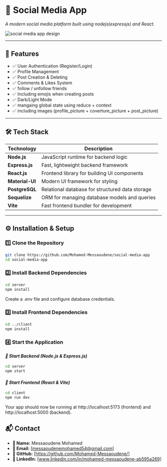 # 📌 Social Media App  
*A modern social media platform built using nodejs(expressjs) and React.*  

![social media app design](https://github.com/user-attachments/assets/4e46b0e2-fadf-417f-9641-caa64af5190a)

---

## 🚀 Features  
- ✅ User Authentication (Register/Login)  
- ✅ Profile Management  
- ✅ Post Creation & Deleting  
- ✅ Comments & Likes System
- ✅ follow / unfollow friends
- ✅ Including emojis when creating posts
- ✅ Dark/Light Mode
- ✅ mangaing global state using reduce + context
- ✅ including images (profile_picture + coverture_picture + post_picture)

---

## **🛠 Tech Stack**  

| Technology  | Description |
|-------------|------------|
| **Node.js** | JavaScript runtime for backend logic |
| **Express.js** | Fast, lightweight backend framework |
| **React.js** | Frontend library for building UI components |
| **Material-UI** | Modern UI framework for styling |
| **PostgreSQL** | Relational database for structured data storage |
| **Sequelize** | ORM for managing database models and queries |
| **Vite** | Fast frontend bundler for development |

---

## **⚙️ Installation & Setup**  

### **1️⃣ Clone the Repository**  
```sh
git clone https://github.com/Mohamed-Messaoudene/social-media-app
cd social-media-app
```
### **2️⃣ Install Backend Dependencies**  
```sh
cd server
npm install
```
Create a .env file and configure database credentials.

### **3️⃣ Install Frontend Dependencies**  
```sh
cd ../client
npm install
```
### **4️⃣  Start the Application**
#### *🚀 Start Backend (Node.js & Express.js)*
```sh
cd server
npm start
```
#### *🚀 Start Frontend (React & Vite)*
```sh
cd client
npm run dev
```

Your app should now be running at http://localhost:5173 (frontend) and http://localhost:5000 (backend).

## 📬 Contact  

- **👤 Name:** Messaoudene Mohamed
- **📧 Email:** [messaoudenemohamed54@gmail.com]  
- **🔗 GitHub:** [https://github.com/Mohamed-Messaoudene/]
- **🔗 LinkedIn:** [www.linkedin.com/in/mohamed-messaoudene-ab595a269]  

